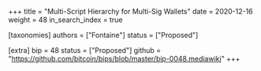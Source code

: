 +++
title = "Multi-Script Hierarchy for Multi-Sig Wallets"
date = 2020-12-16
weight = 48
in_search_index = true

[taxonomies]
authors = ["Fontaine"]
status = ["Proposed"]

[extra]
bip = 48
status = ["Proposed"]
github = "https://github.com/bitcoin/bips/blob/master/bip-0048.mediawiki"
+++

